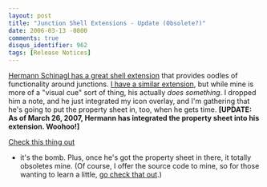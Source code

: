 ```yaml
---
layout: post
title: "Junction Shell Extensions - Update (Obsolete?)"
date: 2006-03-13 -0800
comments: true
disqus_identifier: 962
tags: [Release Notices]
---
```

[Hermann Schinagl has a great shell
extension](http://schinagl.priv.at/nt/hardlinkshellext/hardlinkshellext.html)
that provides oodles of functionality around junctions. [I have a
similar extension](/archive/2005/04/20/junction-shell-extensions.aspx),
but while mine is more of a "visual cue" sort of thing, his actually
*does something*. I dropped him a note, and he just integrated my icon
overlay, and I'm gathering that he's going to put the property sheet in,
too, when he gets time. **[UPDATE: As of March 26, 2007, Hermann has
integrated the property sheet into his extension. Woohoo!]**
 
 [Check this thing
out](http://schinagl.priv.at/nt/hardlinkshellext/hardlinkshellext.html)
- it's the bomb. Plus, once he's got the property sheet in there, it
totally obsoletes mine. (Of course, I offer the source code to mine, so
for those wanting to learn a little, [go check that
out](/archive/2005/04/20/junction-shell-extensions.aspx).)
